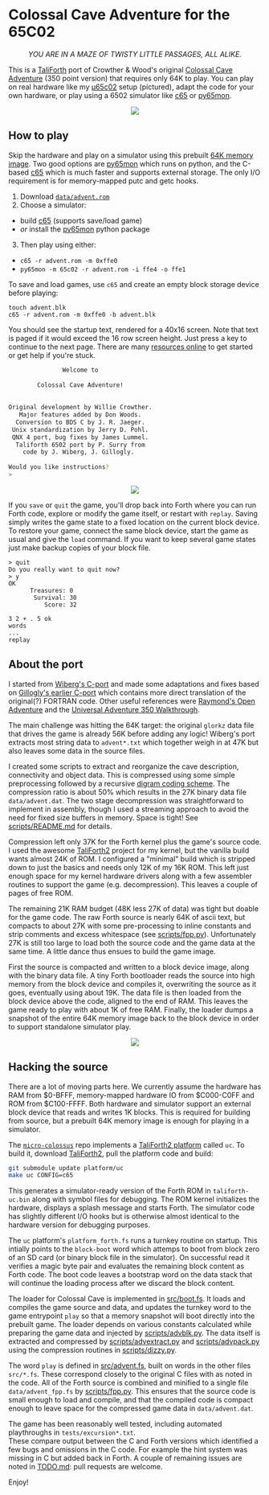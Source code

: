 Colossal Cave Adventure for the 65C02
===

<p align="center"><em>
YOU ARE IN A MAZE OF TWISTY LITTLE PASSAGES, ALL ALIKE.
</em></p>

This is a [TaliForth][tali] port of Crowther & Wood's original 
[Colossal Cave Adventure](https://en.wikipedia.org/wiki/Colossal_Cave_Adventure) 
(350 point version) that requires only 64K to play.
You can play on real hardware like my [&micro;65c02](uc) setup (pictured), 
adapt the code for your own hardware,
or play using a 6502 simulator like [c65][c65] or [py65mon][py65].

<p align="center">
  <img src="doc/adventure-splash.jpeg" />
</p>

[tali]: https://github.com/SamCoVT/TaliForth2
[uc]: https://github.com/patricksurry/taliforth-uc
[c65]: https://github.com/patricksurry/c65
[py65]: https://github.com/mnaberez/py65

How to play
---

Skip the hardware and play on a simulator using this prebuilt
[64K memory image](data/advent.rom).
Two good options are
[py65mon][py65] which runs on python, and the C-based 
[c65][c65] which is much faster and supports external storage.
The only I/O requirement is for memory-mapped putc and getc hooks.

1. Download [`data/advent.rom`](data/advent.rom)
2. Choose a simulator:
  - build [c65][c65] (supports save/load game)
  - *or* install the [py65mon][py65] python package
3. Then play using either:
  - `c65 -r advent.rom -m 0xffe0`
  - `py65mon -m 65c02 -r advent.rom -i ffe4 -o ffe1`

To save and load games, use `c65` and create an empty block storage device before playing:
```
touch advent.blk
c65 -r advent.rom -m 0xffe0 -b advent.blk
```

You should see the startup text, rendered for a 40x16 screen.
Note that text is paged if it would exceed the 16 row screen height.
Just press a key to continue to the next page. 
There are many [resources online](https://rickadams.org/adventure/) 
to get started or get help if you're stuck.

```sh
               Welcome to                                               
                                                                        
        Colossal Cave Adventure!                                        
                                                                        
                                                                        
Original development by Willie Crowther.                                
   Major features added by Don Woods.                                   
  Conversion to BDS C by J. R. Jaeger.                                  
 Unix standardization by Jerry D. Pohl.                                 
 QNX 4 port, bug fixes by James Lummel.                                 
  Taliforth 6502 port by P. Surry from                                  
    code by J. Wiberg, J. Gillogly.                                     
                                                                        
Would you like instructions?                                            
> 
```

<p align="center">
  <img src="doc/adventure-help.jpeg" />
</p>

If you `save` or `quit` the game, you'll drop back into Forth
where you can run Forth code, explore or modify the game itself,
or restart with `replay`.
Saving simply writes the game state to a fixed location on the current block device.
To restore your game, connect the same block device, 
start the game as usual and give the `load` command.
If you want to keep several game states just make backup copies of your block file.

```
> quit                      
Do you really want to quit now?         
> y                                     
OK                                      
      Treasures: 0                      
       Survival: 30                     
          Score: 32                     
                                    
3 2 + . 5 ok
words
...
replay
```

About the port
---

I started from 
[Wiberg's C-port](https://github.com/troglobit/adventure) 
and made some adaptations and fixes based on 
[Gillogly's earlier C-port](https://www.ifarchive.org/indexes/if-archive/games/source/)
which contains more direct translation of the original(?) FORTRAN code.
Other useful references were [Raymond's Open Adventure](https://gitlab.com/esr/open-adventure)
and the [Universal Adventure 350 Walkthrough](https://www.mipmip.org/dev/IFrescue/ajf/Universal350.html).

The main challenge was hitting the 64K target:
the original `glorkz` data file that drives
the game is already 56K before adding any logic!
Wiberg's port extracts most string data to `advent*.txt`
which together weigh in at 47K but also leaves some data in the source files.

I created some scripts to extract and reorganize the cave description,
connectivity and object data.  This is compressed using some simple preprocessing
followed by a recursive [digram coding scheme](https://en.wikipedia.org/wiki/Byte_pair_encoding).
The compression ratio is about 50% which results in the 27K
binary data file `data/advent.dat`.
The two stage decompression was straightforward to implement in assembly,
though I used a streaming approach to avoid the need for fixed size buffers in memory.
Space is tight!
See [scripts/README.md](scripts/README.md) for details.

Compression left only 37K for the Forth kernel plus the game's source code.
I used the awesome [TaliForth2][tali] project
for my kernel, but the vanilla build wants almost 24K of ROM.
I configured a "minimal" build which is stripped down to just the basics
and needs only 12K of my 16K ROM.
This left just enough space for my kernel hardware drivers
along with a few assembler routines to support the game (e.g. decompression).
This leaves a couple of pages of free ROM.

The remaining 21K RAM budget (48K less 27K of data)
was tight but doable for the game code.
The raw Forth source is nearly 64K of ascii text, but compacts to about 27K
with some pre-processing to inline constants and strip comments and excess whitespace 
(see [scripts/fpp.py](fpp.py)).
Unfortunately 27K is still too large to load both the source code and the game data at the same time.
A little dance thus ensues to build the game image.

First the source is compacted
and written to a block device image, along with the binary data file.
A tiny Forth bootloader reads the source
into high memory from the block device and compiles it,
overwriting the source as it goes, eventually using about 19K.
The data file is then loaded from the block device above the code,
aligned to the end of RAM.
This leaves the game ready to play with about 1K of free RAM.
Finally, the loader dumps a snapshot of the entire 64K memory image 
back  to the block device in order to support standalone simulator play.

<p align="center">
  <img src="doc/adventure-enter.jpeg" />
</p>

Hacking the source
---

There are a lot of moving parts here.  We currently assume the hardware
has RAM from $0-BFFF, memory-mapped hardware IO from $C000-C0FF and ROM from $C100-FFFF.
Both hardware and simulator support an external block device that
reads and writes 1K blocks.  This is required for building from source, but
a prebuilt 64K memory image is enough for playing in a simulator.

The [`micro-colossus`][uc] repo implements a 
[TaliForth2 platform](https://github.com/SamCoVT/TaliForth2/tree/master-64tass/platform) called `uc`.
To build it, download [TaliForth2][tali], pull the platform code and build:
```sh
git submodule update platform/uc
make uc CONFIG=c65
```
This generates a simulator-ready version of the Forth ROM in `taliforth-uc.bin` 
along with symbol files for debugging.
The ROM kernel initializes the hardware, 
displays a splash message and starts Forth.
The simulator code has slightly different I/O hooks
but is otherwise almost identical to the hardware version
for debugging purposes.

The `uc` platform's `platform_forth.fs` runs a turnkey routine
on startup. 
This intially points to the `block-boot` word 
which attemps to boot from block zero of an SD card 
(or binary block file in the simulator).
On successful read it verifies a magic byte pair 
and evaluates the remaining block content as Forth code.
The boot code leaves a bootstrap word on the data stack 
that will continue the loading process after we discard
the block content.

The loader for Colossal Cave is implemented in [src/boot.fs](src/boot.fs).
It loads and compiles the game source and data, 
and updates the turnkey word to the game entrypoint `play`
so that a memory snapshot will boot directly into the prebuilt game.
The loader depends on various constants calculated while preparing
the game data and injected by [scripts/advblk.py](scripts/advblk.py).
The data itself is extracted and compressed by 
[scripts/advextract.py](scripts/advextract.py)
and [scripts/advpack.py](scripts/advpack.py) 
using the compression routines in [scripts/dizzy.py](scripts/dizzy.py).

The word `play` is defined in [src/advent.fs](src/advent.fs),
built on words in the other files `src/*.fs`.
These correspond closely to the original C files with
as noted in the code.
All of the Forth source is combined and minified to 
a single file `data/advent_fpp.fs` by [scripts/fpp.py](scripts/fpp.py).
This ensures that the source code is small enough to load 
and compile, and that the compiled code is compact enough 
to leave space for the compressed game data in `data/advent.dat`.

The game has been reasonably well tested, including automated
playthroughs in `tests/excursion*.txt`.  
These compare output between the C and Forth versions 
which identified a few bugs and omissions in the C code.
For example the hint system was missing in C but added back in Forth.
A couple of remaining issues are noted in [TODO.md](TODO.md): 
pull requests are welcome.

Enjoy!
